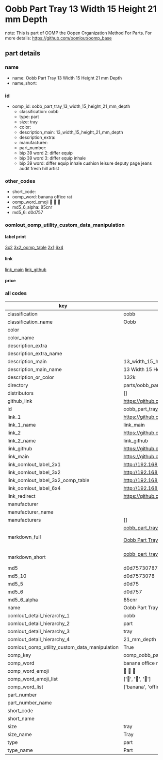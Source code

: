 # Oobb Part Tray 13 Width 15 Height 21 mm Depth  

note: This is part of OOMP the Oopen Organization Method For Parts. For more details: https://github.com/oomlout/oomp_base

##  part details
  







### name
* name: Oobb Part Tray 13 Width 15 Height 21 mm Depth
* name_short: 
### id
* oomp_id: oobb_part_tray_13_width_15_height_21_mm_depth
  * classification: oobb
  * type: part
  * size: tray
  * color: 
  * description_main: 13_width_15_height_21_mm_depth
  * description_extra: 
  * manufacturer: 
  * part_number: 
  * bip 39 word 2: differ equip
  * bip 39 word 3: differ equip inhale
  * bip 39 word: differ equip inhale cushion leisure deputy page jeans audit fresh hill artist

### other_codes
* short_code: 
* oomp_word: banana office rat
* oomp_word_emoji :banana: :office: :rat:
* md5_6_alpha: 85cnr
* md5_6: d0d757






### oomlout_oomp_utility_custom_data_manipulation
#### label print
[3x2](http://192.168.1.245:1112/?label=oomp%2085cnr)
[3x2_oomp_table](http://192.168.1.108:1112/?label=oomp%2085cnr)
[2x1](http://192.168.1.242:1112/?label=oomp%2085cnr)
[6x4](http://192.168.1.55:1112/?label=oomp%2085cnr)    

#### link

[link_main](https://github.com/oomlout/oomlout_oomp_version_1_messy/tree/main/parts/oobb_part_tray_13_width_15_height_21_mm_depth) [link_github](https://github.com/oomlout/oomlout_oomp_version_1_messy/tree/main/parts/oobb_part_tray_13_width_15_height_21_mm_depth)                             

#### price







### all codes 
| key | value |  
| --- | --- |  
| classification | oobb |  
| classification_name | Oobb |  
| color |  |  
| color_name |  |  
| description_extra |  |  
| description_extra_name |  |  
| description_main | 13_width_15_height_21_mm_depth |  
| description_main_name | 13 Width 15 Height 21 mm Depth |  
| description_or_color | 132k |  
| directory | parts/oobb_part_tray_13_width_15_height_21_mm_depth |  
| distributors | [] |  
| github_link | https://github.com/oomlout/oomlout_oomp_part_src/tree/main/parts/oobb_part_tray_13_width_15_height_21_mm_depth |  
| id | oobb_part_tray_13_width_15_height_21_mm_depth |  
| link_1 | https://github.com/oomlout/oomlout_oomp_version_1_messy/tree/main/parts/oobb_part_tray_13_width_15_height_21_mm_depth |  
| link_1_name | link_main |  
| link_2 | https://github.com/oomlout/oomlout_oomp_version_1_messy/tree/main/parts/oobb_part_tray_13_width_15_height_21_mm_depth |  
| link_2_name | link_github |  
| link_github | https://github.com/oomlout/oomlout_oomp_version_1_messy/tree/main/parts/oobb_part_tray_13_width_15_height_21_mm_depth |  
| link_main | https://github.com/oomlout/oomlout_oomp_version_1_messy/tree/main/parts/oobb_part_tray_13_width_15_height_21_mm_depth |  
| link_oomlout_label_2x1 | http://192.168.1.242:1112/?label=oomp%2085cnr |  
| link_oomlout_label_3x2 | http://192.168.1.245:1112/?label=oomp%2085cnr |  
| link_oomlout_label_3x2_oomp_table | http://192.168.1.108:1112/?label=oomp%2085cnr |  
| link_oomlout_label_6x4 | http://192.168.1.55:1112/?label=oomp%2085cnr |  
| link_redirect | https://github.com/oomlout/oomlout_oomp_version_1_messy/tree/main/parts/oobb_part_tray_13_width_15_height_21_mm_depth |  
| manufacturer |  |  
| manufacturer_name |  |  
| manufacturers | [] |  
| markdown_full | [oobb_part_tray_13_width_15_height_21_mm_depth](none)<br>[](none)<br>[Oobb Part Tray 13 Width 15 Height 21 Mm Depth](none)<br><br> |  
| markdown_short | [oobb_part_tray_13_width_15_height_21_mm_depth](none)<br><br> |  
| md5 | d0d757307877b3dced3fd366e75309ee |  
| md5_10 | d0d7573078 |  
| md5_5 | d0d75 |  
| md5_6 | d0d757 |  
| md5_6_alpha | 85cnr |  
| name | Oobb Part Tray 13 Width 15 Height 21 mm Depth |  
| oomlout_detail_hierarchy_1 | oobb |  
| oomlout_detail_hierarchy_2 | part |  
| oomlout_detail_hierarchy_3 | tray |  
| oomlout_detail_hierarchy_4 | 21_mm_depth |  
| oomlout_oomp_utility_custom_data_manipulation | True |  
| oomp_key | oomp_oobb_part_tray_13_width_15_height_21_mm_depth |  
| oomp_word | banana office rat |  
| oomp_word_emoji | :banana: :office: :rat: |  
| oomp_word_emoji_list | [':banana:', ':office:', ':rat:'] |  
| oomp_word_list | ['banana', 'office', 'rat'] |  
| part_number |  |  
| part_number_name |  |  
| short_code |  |  
| short_name |  |  
| size | tray |  
| size_name | Tray |  
| type | part |  
| type_name | Part |  
